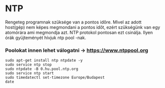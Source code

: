# NTP
Rengeteg programnak szüksége van a pontos időre. Mivel az adott host(gép) nem képes megmondani a pontos időt, ezért szükségünk van egy atomórára ami megmondja azt. NTP protokol pontosan ezt csinálja. Ilyen órák gyüjteményét hívjuk ntp pool -nak.
### Poolokat innen lehet válogatni -> https://www.ntppool.org
```
sudo apt-get install ntp ntpdate -y
sudo service ntp stop
sudo ntpdate -B 0.hu.pool.ntp.org
sudo service ntp start
sudo timedatectl set-timezone Europe/Budapest
date
```
